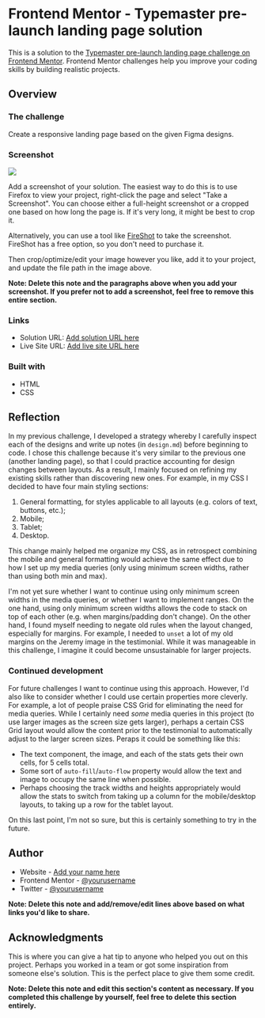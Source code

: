 # Frontend Mentor - Typemaster pre-launch landing page solution

This is a solution to the [Typemaster pre-launch landing page challenge on Frontend Mentor](). Frontend Mentor challenges help you improve your coding skills by building realistic projects.

## Overview

### The challenge

Create a responsive landing page based on the given Figma designs.

### Screenshot

![](./screenshot.jpg)

Add a screenshot of your solution. The easiest way to do this is to use Firefox to view your project, right-click the page and select "Take a Screenshot". You can choose either a full-height screenshot or a cropped one based on how long the page is. If it's very long, it might be best to crop it.

Alternatively, you can use a tool like [FireShot](https://getfireshot.com/) to take the screenshot. FireShot has a free option, so you don't need to purchase it.

Then crop/optimize/edit your image however you like, add it to your project, and update the file path in the image above.

**Note: Delete this note and the paragraphs above when you add your screenshot. If you prefer not to add a screenshot, feel free to remove this entire section.**

### Links

- Solution URL: [Add solution URL here](https://your-solution-url.com)
- Live Site URL: [Add live site URL here](https://your-live-site-url.com)

### Built with

- HTML
- CSS

## Reflection

In my previous challenge, I developed a strategy whereby I carefully inspect each of the designs and write up notes (in `design.md`) before beginning to code. I chose this challenge because it's very similar to the previous one (another landing page), so that I could practice accounting for design changes between layouts. As a result, I mainly focused on refining my existing skills rather than discovering new ones. For example, in my CSS I decided to have four main styling sections:

1. General formatting, for styles applicable to all layouts (e.g. colors of text, buttons, etc.);
2. Mobile;
3. Tablet;
4. Desktop.

This change mainly helped me organize my CSS, as in retrospect combining the mobile and general formatting would achieve the same effect due to how I set up my media queries (only using minimum screen widths, rather than using both min and max). 

I'm not yet sure whether I want to continue using only minimum screen widths in the media queries, or whether I want to implement ranges. On the one hand, using only minimum screen widths allows the code to stack on top of each other (e.g. when margins/padding don't change). On the other hand, I found myself needing to negate old rules when the layout changed, especially for margins. For example, I needed to `unset` a lot of my old margins on the Jeremy image in the testimonial. While it was manageable in this challenge, I imagine it could become unsustainable for larger projects.

### Continued development

For future challenges I want to continue using this approach. However, I'd also like to consider whether I could use certain properties more cleverly. For example, a lot of people praise CSS Grid for eliminating the need for media queries. While I certainly need *some* media queries in this project (to use larger images as the screen size gets larger), perhaps a certain CSS Grid layout would allow the content prior to the testimonial to automatically adjust to the larger screen sizes. Peraps it could be something like this:

- The text component, the image, and each of the stats gets their own cells, for 5 cells total.
- Some sort of `auto-fill`/`auto-flow` property would allow the text and image to occupy the same line when possible.
- Perhaps choosing the track widths and heights appropriately would allow the stats to switch from taking up a column for the mobile/desktop layouts, to taking up a row for the tablet layout. 

On this last point, I'm not so sure, but this is certainly something to try in the future.

## Author

- Website - [Add your name here](https://www.your-site.com)
- Frontend Mentor - [@yourusername](https://www.frontendmentor.io/profile/yourusername)
- Twitter - [@yourusername](https://www.twitter.com/yourusername)

**Note: Delete this note and add/remove/edit lines above based on what links you'd like to share.**

## Acknowledgments

This is where you can give a hat tip to anyone who helped you out on this project. Perhaps you worked in a team or got some inspiration from someone else's solution. This is the perfect place to give them some credit.

**Note: Delete this note and edit this section's content as necessary. If you completed this challenge by yourself, feel free to delete this section entirely.**
